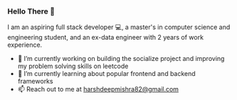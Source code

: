 ### Hello There 👋

I am an aspiring full stack developer 💻, a master's in computer science and engineering student, and an ex-data engineer with 2 years of work experience. 
- 🔭 I’m currently working on building the socialize project and improving my problem solving skills on leetcode 
- 🌱 I’m currently learning about popular frontend and backend frameworks
- 📫 Reach out to me at harshdeepmishra82@gmail.com 
<!--
**harshdM99/harshdM99** is a ✨ _special_ ✨ repository because its `README.md` (this file) appears on your GitHub profile.

Here are some ideas to get you started:

- 🔭 I’m currently working on ...
- 🌱 I’m currently learning ...
- 👯 I’m looking to collaborate on ...
- 🤔 I’m looking for help with ...
- 💬 Ask me about ...
- 📫 How to reach me: ...
- 😄 Pronouns: ...
- ⚡ Fun fact: ...
-->
